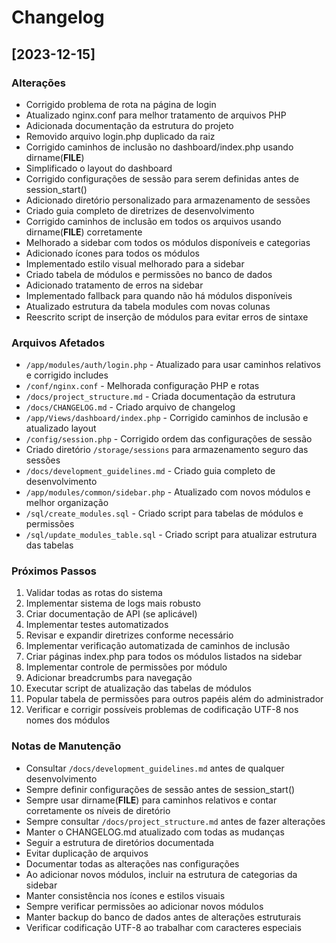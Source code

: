 # Changelog

## [2023-12-15]

### Alterações
- Corrigido problema de rota na página de login
- Atualizado nginx.conf para melhor tratamento de arquivos PHP
- Adicionada documentação da estrutura do projeto
- Removido arquivo login.php duplicado da raiz
- Corrigido caminhos de inclusão no dashboard/index.php usando dirname(__FILE__)
- Simplificado o layout do dashboard
- Corrigido configurações de sessão para serem definidas antes de session_start()
- Adicionado diretório personalizado para armazenamento de sessões
- Criado guia completo de diretrizes de desenvolvimento
- Corrigido caminhos de inclusão em todos os arquivos usando dirname(__FILE__) corretamente
- Melhorado a sidebar com todos os módulos disponíveis e categorias
- Adicionado ícones para todos os módulos
- Implementado estilo visual melhorado para a sidebar
- Criado tabela de módulos e permissões no banco de dados
- Adicionado tratamento de erros na sidebar
- Implementado fallback para quando não há módulos disponíveis
- Atualizado estrutura da tabela modules com novas colunas
- Reescrito script de inserção de módulos para evitar erros de sintaxe

### Arquivos Afetados
- `/app/modules/auth/login.php` - Atualizado para usar caminhos relativos e corrigido includes
- `/conf/nginx.conf` - Melhorada configuração PHP e rotas
- `/docs/project_structure.md` - Criada documentação da estrutura
- `/docs/CHANGELOG.md` - Criado arquivo de changelog
- `/app/Views/dashboard/index.php` - Corrigido caminhos de inclusão e atualizado layout
- `/config/session.php` - Corrigido ordem das configurações de sessão
- Criado diretório `/storage/sessions` para armazenamento seguro das sessões
- `/docs/development_guidelines.md` - Criado guia completo de desenvolvimento
- `/app/modules/common/sidebar.php` - Atualizado com novos módulos e melhor organização
- `/sql/create_modules.sql` - Criado script para tabelas de módulos e permissões
- `/sql/update_modules_table.sql` - Criado script para atualizar estrutura das tabelas

### Próximos Passos
1. Validar todas as rotas do sistema
2. Implementar sistema de logs mais robusto
3. Criar documentação de API (se aplicável)
4. Implementar testes automatizados
5. Revisar e expandir diretrizes conforme necessário
6. Implementar verificação automatizada de caminhos de inclusão
7. Criar páginas index.php para todos os módulos listados na sidebar
8. Implementar controle de permissões por módulo
9. Adicionar breadcrumbs para navegação
10. Executar script de atualização das tabelas de módulos
11. Popular tabela de permissões para outros papéis além do administrador
12. Verificar e corrigir possíveis problemas de codificação UTF-8 nos nomes dos módulos

### Notas de Manutenção
- Consultar `/docs/development_guidelines.md` antes de qualquer desenvolvimento
- Sempre definir configurações de sessão antes de session_start()
- Sempre usar dirname(__FILE__) para caminhos relativos e contar corretamente os níveis de diretório
- Sempre consultar `/docs/project_structure.md` antes de fazer alterações
- Manter o CHANGELOG.md atualizado com todas as mudanças
- Seguir a estrutura de diretórios documentada
- Evitar duplicação de arquivos
- Documentar todas as alterações nas configurações
- Ao adicionar novos módulos, incluir na estrutura de categorias da sidebar
- Manter consistência nos ícones e estilos visuais
- Sempre verificar permissões ao adicionar novos módulos
- Manter backup do banco de dados antes de alterações estruturais
- Verificar codificação UTF-8 ao trabalhar com caracteres especiais
